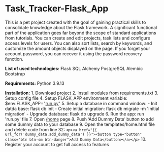 # Task_Tracker-Flask_App

This is a pet project created with the goal of gaining practical skills to consolidate knowledge about the Flask framework.
A significant functional part of the application goes far beyond the scope of standard applications from tutorials.
You can create and edit projects, task lists and configure access levels for users. You can also sort lists, search by keywords, and customize the amount objects displayed on the page. If you forget your account password, you can recover it using the password recovery function.

**List of used technologies:**
  Flask
  SQL Alchemy
  PostgreSQL
  Alembic
  Bootstrap

**Requirements:**
  Python 3.9.13

**Installation:**
    1. Download project
    2. Install modules from requirements.txt
    3. Setup config file
    4. Setup FLASK_APP environment variable: $env:FLASK_APP="[run.py](http://run.py/)"
    5. Setup a database in command window:
      - Init datda base: flask db init
      - Create initial migration: flask db migrate -m 'Initial migration’
      - Upgrade database: flask db upgrade
    6. Run the app: run 'run.py' file
    7. Open [/home](http://127.0.0.1:5000/) page
    8. Push ‘Add Dummy Data’ button to add some dummy data to your database
    9. Open the templates/home.html file and delete code from line 32:
      ```
      <p><a href="{{ url_for('dummy_data.add_dummy_data') }}"><button type="button" class="btn btn-sm btn-danger">Add Dummy Data</button></a></p>
      ```
    10. Register your account to get full access to features
